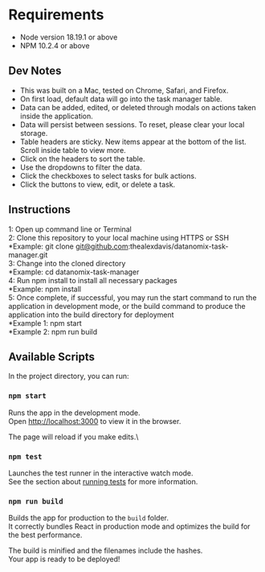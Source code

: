 # Requirements
* Node version 18.19.1 or above
* NPM 10.2.4 or above

## Dev Notes
* This was built on a Mac, tested on Chrome, Safari, and Firefox.
* On first load, default data will go into the task manager table.
* Data can be added, edited, or deleted through modals on actions taken inside the application.
* Data will persist between sessions. To reset, please clear your local storage.
* Table headers are sticky. New items appear at the bottom of the list. Scroll inside table to view more.
* Click on the headers to sort the table.
* Use the dropdowns to filter the data.
* Click the checkboxes to select tasks for bulk actions.
* Click the buttons to view, edit, or delete a task.

## Instructions
1: Open up command line or Terminal\
2: Clone this repository to your local machine using HTTPS or SSH\
    *Example: git clone git@github.com:thealexdavis/datanomix-task-manager.git\
3: Change into the cloned directory\
    *Example: cd datanomix-task-manager\
4: Run npm install to install all necessary packages\
    *Example: npm install\
5: Once complete, if successful, you may run the start command to run the application in development mode, or the build command to produce the application into the build directory for deployment\
    *Example 1: npm start\
    *Example 2: npm run build

## Available Scripts

In the project directory, you can run:

### `npm start`

Runs the app in the development mode.\
Open [http://localhost:3000](http://localhost:3000) to view it in the browser.

The page will reload if you make edits.\

### `npm test`

Launches the test runner in the interactive watch mode.\
See the section about [running tests](https://facebook.github.io/create-react-app/docs/running-tests) for more information.

### `npm run build`

Builds the app for production to the `build` folder.\
It correctly bundles React in production mode and optimizes the build for the best performance.

The build is minified and the filenames include the hashes.\
Your app is ready to be deployed!